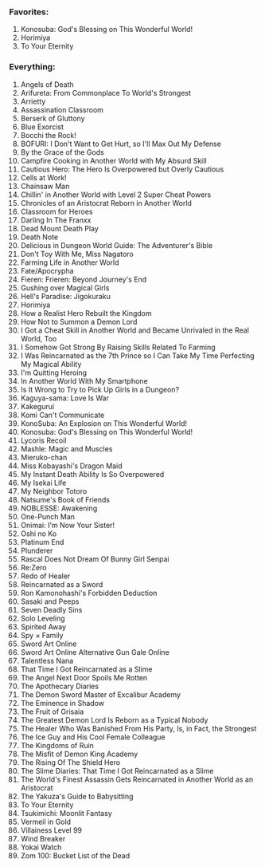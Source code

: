 ### Favorites:
1. Konosuba: God's Blessing on This Wonderful World!
2. Horimiya
3. To Your Eternity

### Everything:
1. Angels of Death
2. Arifureta: From Commonplace To World's Strongest
3. Arrietty
4. Assassination Classroom
5. Berserk of Gluttony
6. Blue Exorcist
7. Bocchi the Rock!
8. BOFURI: I Don't Want to Get Hurt, so I'll Max Out My Defense
9. By the Grace of the Gods
10. Campfire Cooking in Another World with My Absurd Skill
11. Cautious Hero: The Hero Is Overpowered but Overly Cautious
12. Cells at Work!
13. Chainsaw Man
14. Chillin' in Another World with Level 2 Super Cheat Powers
15. Chronicles of an Aristocrat Reborn in Another World
16. Classroom for Heroes
17. Darling In The Franxx
18. Dead Mount Death Play
19. Death Note
20. Delicious in Dungeon World Guide: The Adventurer's Bible
21. Don't Toy With Me, Miss Nagatoro
22. Farming Life in Another World
23. Fate/Apocrypha
24. Fieren: Frieren: Beyond Journey's End
25. Gushing over Magical Girls
26. Hell's Paradise: Jigokuraku
27. Horimiya
28. How a Realist Hero Rebuilt the Kingdom
29. How Not to Summon a Demon Lord
30. I Got a Cheat Skill in Another World and Became Unrivaled in the Real World, Too
31. I Somehow Got Strong By Raising Skills Related To Farming
32. I Was Reincarnated as the 7th Prince so I Can Take My Time Perfecting My Magical Ability
33. I'm Quitting Heroing
34. In Another World With My Smartphone
35. Is It Wrong to Try to Pick Up Girls in a Dungeon?
36. Kaguya-sama: Love Is War
37. Kakegurui
38. Komi Can't Communicate
39. KonoSuba: An Explosion on This Wonderful World!
40. Konosuba: God's Blessing on This Wonderful World!
41. Lycoris Recoil
42. Mashle: Magic and Muscles
43. Mieruko-chan
44. Miss Kobayashi's Dragon Maid
45. My Instant Death Ability Is So Overpowered
46. My Isekai Life
47. My Neighbor Totoro
48. Natsume's Book of Friends
49. NOBLESSE: Awakening
50. One-Punch Man
51. Onimai: I'm Now Your Sister!
52. Oshi no Ko
53. Platinum End
54. Plunderer
55. Rascal Does Not Dream Of Bunny Girl Senpai
56. Re:Zero
57. Redo of Healer
58. Reincarnated as a Sword
59. Ron Kamonohashi's Forbidden Deduction
60. Sasaki and Peeps
61. Seven Deadly Sins
62. Solo Leveling
63. Spirited Away
64. Spy × Family
65. Sword Art Online
66. Sword Art Online Alternative Gun Gale Online
67. Talentless Nana
68. That Time I Got Reincarnated as a Slime
69. The Angel Next Door Spoils Me Rotten
70. The Apothecary Diaries
71. The Demon Sword Master of Excalibur Academy
72. The Eminence in Shadow
73. The Fruit of Grisaia
74. The Greatest Demon Lord Is Reborn as a Typical Nobody
75. The Healer Who Was Banished From His Party, Is, in Fact, the Strongest
76. The Ice Guy and His Cool Female Colleague
77. The Kingdoms of Ruin
78. The Misfit of Demon King Academy
79. The Rising Of The Shield Hero
80. The Slime Diaries: That Time I Got Reincarnated as a Slime
81. The World's Finest Assassin Gets Reincarnated in Another World as an Aristocrat
82. The Yakuza's Guide to Babysitting
83. To Your Eternity
84. Tsukimichi: Moonlit Fantasy
85. Vermeil in Gold
86. Villainess Level 99
87. Wind Breaker
88. Yokai Watch
89. Zom 100: Bucket List of the Dead
